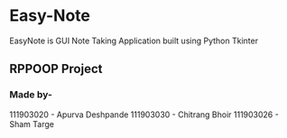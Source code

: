 # Easy-Note
EasyNote is GUI Note Taking Application built using Python Tkinter

## RPPOOP Project 
### Made by-
111903020 - Apurva Deshpande
111903030 - Chitrang Bhoir
111903026 - Sham Targe
